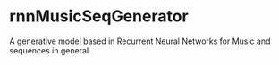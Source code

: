 # rnnMusicSeqGenerator
A generative model based in Recurrent Neural Networks for Music and sequences in general
